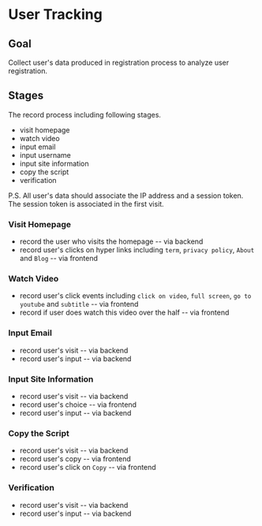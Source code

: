 # User Tracking

## Goal
Collect user's data produced in registration process to analyze user registration.

## Stages
The record process including following stages.
* visit homepage
* watch video
* input email
* input username
* input site information
* copy the script
* verification

P.S. All user's data should associate the IP address and a session token. The session token is associated in the first visit.

### Visit Homepage
* record the user who visits the homepage -- via backend
* record user's clicks on hyper links including `term`, `privacy policy`, `About` and `Blog` -- via frontend

### Watch Video
* record user's click events including `click on video`, `full screen`, `go to youtube` and `subtitle` -- via frontend
* record if user does watch this video over the half -- via frontend

### Input Email
* record user's visit -- via backend
* record user's input -- via backend

### Input Site Information
* record user's visit -- via backend
* record user's choice -- via frontend
* record user's input -- via backend

### Copy the Script
* record user's visit -- via backend
* record user's copy -- via frontend
* record user's click on `Copy` -- via frontend

### Verification
* record user's visit -- via backend
* record user's input -- via backend
